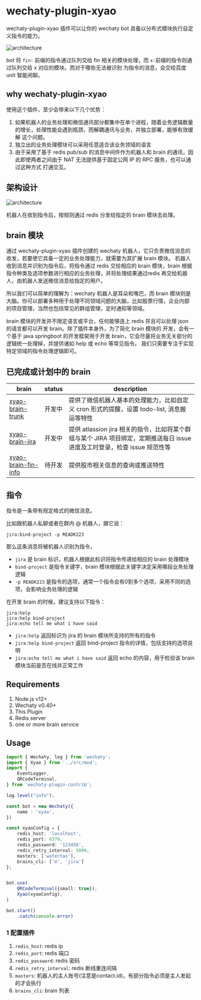 # wechaty-plugin-xyao

wechaty-plugin-xyao 插件可以让你的 wechaty bot 具备以分布式模块执行自定义指令的能力。

![architecture](docs/images/interaction-sample.png)

bot 将 `fin:` 前缀的指令通过队列交给 fin 相关的模块处理，而 `x:`前缀的指令则通过队列交给 x 对应的模块。而对于哪些无法被识别
为指令的消息，会交给百度 unit 智能闲聊。


## why wechaty-plugin-xyao

使用这个插件，至少会带来以下几个优势：
1. 如果机器人的业务处理和微信通讯部分都集中在单个进程，随着业务逻辑数量的增长，处理性能会遇到瓶颈，而解耦通讯与业务，并独立部署，能够有效缓解
这个问题。
2. 独立出的业务处理模块可以采用任意适合该业务领域的语言
3. 由于采用了基于 redis pub/sub 的消息中间件作为机器人和 brain 的通讯，因此即使两者之间由于 NAT 无法提供基于固定公网 IP 的 RPC 服务，也可以通过这种方式
打通交互。



## 架构设计

![architecture](docs/images/arc.png)

机器人在收到指令后，按规则通过 redis 分发给指定的 brain 模块去处理。


## brain 模块

通过 wechaty-plugin-xyao 插件创建的 wechaty 机器人，它只负责微信消息的收发，若要使它具备一定的业务处理能力，就需要为其扩展 brain 模块。
机器人收到消息并识别为指令后，将指令通过 redis 交给相应的 brain 模块，brain 根据指令种类及选项参数进行相应的业务处理，并将处理结果通过redis
再交给机器人，由机器人发送微信消息给指定的用户。

所以我们可以简单的理解为：wechaty 机器人是耳朵和嘴巴，而 brain 模块则是大脑。你可以部署多种用于处理不同领域问题的大脑，比如股票行情，企业内部
的项目管理，当然也包括常见的群组管理，定时通知等领域。

brain 模块的开发并不限定语言或平台，任何能够连上 redis 并且可以处理 json 的语言都可以开发 brain。除了插件本身外，为了简化 brain 模块的
开发，会有一个基于 java springboot 的开发框架用于开发 brain，它会尽量将业务无关部分的逻辑统一处理掉，并提供诸如 help 或 echo 等常见指令。
我们只需要专注于实现特定领域的指令处理逻辑即可。

## 已完成或计划中的 brain

|  brain  | status | description  |
|  ----  | ---- | ----  |
| [xyao-brain-trunk](https://github.com/watertao/xyao-brain-trunk) | 开发中 | 提供了微信机器人基本的处理能力，比如自定义 cron 形式的提醒，设置 todo-list, 消息搬运等特性 |
| [xyao-brain-jira](https://github.com/watertao/xyao-brain-jira) |  开发中 |提供 atlassion jira 相关的指令，比如将某个群组与某个 JIRA 项目绑定，定期推送每日 issue 进度及工时登录，检查 issue 规范性等 |
| [xyao-brain-fin-info](https://github.com/watertao/xyao-brain-fin-info) | 待开发 | 提供股市相关信息的查询或推送特性 |




## 指令

指令是一条带有规定格式的微信消息。

比如跟机器人私聊或者在群内 @ 机器人，跟它说：

```
jira:bind-project -p READK223
```
那么这条消息将被机器人识别为指令，
 - `jira` 是 brain 标识，机器人根据此标识将指令传递给相应的 brain 处理模块
 - `bind-project` 是指令关键字，brain 模块根据此关键字决定采用哪段业务处理逻辑
 - `-p READK223` 是指令的选项，通常一个指令会有0到多个选项，采用不同的选项，会影响业务处理的逻辑
 
在开发 brain 的时候，建议支持以下指令：
```
jira:help
jira:help bind-project
jira:echo tell me what i have said
```
- `jira:help` 返回标识为 jira 的 brain 模块所支持的所有的指令
- `jira:help bind-project` 返回 bind-project 指令的详情，包括支持的选项说明
- `jira:echo tell me what i have said` 返回 echo 的内容，用于检验该 brain 模块当前是否在线并正常工作



## Requirements

1. Node.js v12+
1. Wechaty v0.40+
1. This Plugin
1. Redis server
1. one or more brain service

## Usage

```ts
import { Wechaty, log } from 'wechaty';
import { Xyao } from '../src/mod';
import {
    EventLogger,
    QRCodeTerminal,
} from 'wechaty-plugin-contrib';

log.level("info");

const bot = new Wechaty({
    name : 'xyao',
})

const xyaoConfig = {
    redis_host: 'localhost',
    redis_port: 6379,
    redis_password: '123456',
    redis_retry_interval: 5000,
    masters: ['watertao'],
    brains_cli: ['m', 'jira']
};


bot.use(
    QRCodeTerminal({small: true}),
    Xyao(xyaoConfig),
)

bot.start()
    .catch(console.error)

```

### 1 配置插件

1. `redis_host`: redis ip
1. `redis_port`: redis 端口
1. `redis_password`: redis 密码
1. `redis_retry_interval`: redis 断线重连间隔
1. `masters`: 机器人的主人账号(注意是contact.id)，有部分指令必须是主人发起的才会执行
1. `brains_cli`: brain 列表


